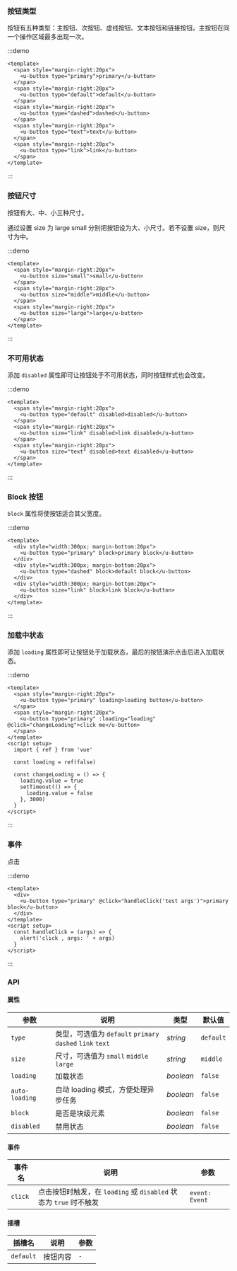 ### 按钮类型

按钮有五种类型：主按钮、次按钮、虚线按钮、文本按钮和链接按钮。主按钮在同一个操作区域最多出现一次。

:::demo

```vue
<template>
  <span style="margin-right:20px">
    <u-button type="primary">primary</u-button>
  </span>
  <span style="margin-right:20px">
    <u-button type="default">default</u-button>
  </span>
  <span style="margin-right:20px">
    <u-button type="dashed">dashed</u-button>
  </span>
  <span style="margin-right:20px">
    <u-button type="text">text</u-button>
  </span>
  <span style="margin-right:20px">
    <u-button type="link">link</u-button>
  </span>
</template>
```

:::

### 按钮尺寸

按钮有大、中、小三种尺寸。

通过设置 size 为 large small 分别把按钮设为大、小尺寸。若不设置 size，则尺寸为中。

:::demo

```vue
<template>
  <span style="margin-right:20px">
    <u-button size="small">small</u-button>
  </span>
  <span style="margin-right:20px">
    <u-button size="middle">middle</u-button>
  </span>
  <span style="margin-right:20px">
    <u-button size="large">large</u-button>
  </span>
</template>
```

:::

### 不可用状态

添加 `disabled` 属性即可让按钮处于不可用状态，同时按钮样式也会改变。

:::demo

```vue
<template>
  <span style="margin-right:20px">
    <u-button type="default" disabled>disabled</u-button>
  </span>
  <span style="margin-right:20px">
    <u-button size="link" disabled>link disabled</u-button>
  </span>
  <span style="margin-right:20px">
    <u-button size="text" disabled>text disabled</u-button>
  </span>
</template>
```

:::

### Block 按钮

`block` 属性将使按钮适合其父宽度。

:::demo

```vue
<template>
  <div style="width:300px; margin-bottom:20px">
    <u-button type="primary" block>primary block</u-button>
  </div>
  <div style="width:300px; margin-bottom:20px">
    <u-button type="dashed" block>default block</u-button>
  </div>
  <div style="width:300px; margin-bottom:20px">
    <u-button size="link" block>link block</u-button>
  </div>
</template>
```

:::

### 加载中状态

添加 `loading` 属性即可让按钮处于加载状态，最后的按钮演示点击后进入加载状态。

:::demo

```vue
<template>
  <span style="margin-right:20px">
    <u-button type="primary" loading>loading button</u-button>
  </span>
  <span style="margin-right:20px">
    <u-button type="primary" :loading="loading" @click="changeLoading">click me</u-button>
  </span>
</template>
<script setup>
  import { ref } from 'vue'

  const loading = ref(false)

  const changeLoading = () => {
    loading.value = true
    setTimeout(() => {
      loading.value = false
    }, 3000)
  }
</script>
```

:::

### 事件

点击

:::demo

```vue
<template>
  <div>
    <u-button type="primary" @click="handleClick('test args')">primary block</u-button>
  </div>
</template>
<script setup>
  const handleClick = (args) => {
    alert('click , args: ' + args)
  }
</script>
```

:::

### API

#### 属性

| 参数 | 说明 | 类型 | 默认值 |
| --- | --- | --- | --- |
| `type` | 类型，可选值为 `default` `primary` `dashed` `link` `text` | _string_ | `default` |
| `size` | 尺寸，可选值为 `small` `middle` `large` | _string_ | `middle` |
| `loading` | 加载状态 | _boolean_ | `false` |
| `auto-loading` | 自动 loading 模式，方便处理异步任务 | _boolean_ | `false` |
| `block` | 是否是块级元素 | _boolean_ | `false` |
| `disabled` | 禁用状态 | _boolean_ | `false` |

#### 事件

| 事件名  | 说明                                                              | 参数           |
| ------- | ----------------------------------------------------------------- | -------------- |
| `click` | 点击按钮时触发，在 `loading` 或 `disabled` 状态为 `true` 时不触发 | `event: Event` |

#### 插槽

| 插槽名    | 说明     | 参数 |
| --------- | -------- | ---- |
| `default` | 按钮内容 | `-`  |
